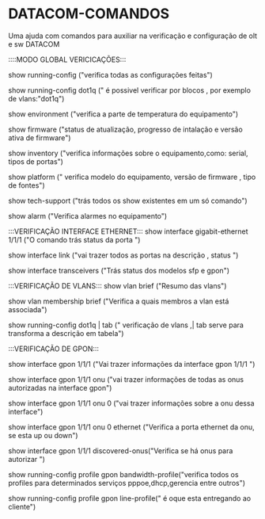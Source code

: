 # DATACOM-COMANDOS
Uma ajuda com comandos para auxiliar na verificação e configuração de olt e sw  DATACOM




::::MODO GLOBAL  VERICICAÇÕES:::



show running-config ("verifica todas as configurações feitas")

show running-config dot1q (" é possivel verificar por blocos , por exemplo de vlans:"dot1q") 

show environment  ("verifica a parte de temperatura do equipamento")

show firmware ("status de atualização, progresso de intalação e versão ativa de firmware")

show inventory ("verifica informações sobre o equipamento,como: serial, tipos de portas")

show platform (" verifica modelo do equipamento, versão de firmware , tipo de fontes")

show tech-support ("trás todos os show existentes em um só comando")

show alarm ("Verifica alarmes no equipamento")

:::VERIFICAÇÃO INTERFACE ETHERNET:::
show interface gigabit-ethernet 1/1/1 ("O comando trás status da porta ")

show interface link ("vai trazer todos as portas na descrição , status ")

show interface transceivers ("Trás status dos modelos sfp e gpon")

:::VERIFICAÇÃO DE VLANS:::
show vlan brief ("Resumo das vlans")

show vlan membership brief ("Verifica a quais membros a vlan está associada")

show running-config dot1q | tab (" verificação de vlans ,| tab serve para transforma a descrição em tabela")

:::VERIFICAÇÃO DE GPON:::

show interface gpon 1/1/1 ("Vai trazer informações da interface gpon 1/1/1 ")

show interface gpon 1/1/1 onu ("vai trazer informações de todas as onus autorizadas na interface gpon")

show interface gpon 1/1/1 onu 0 ("vai trazer informações sobre a onu dessa interface")

show interface gpon 1/1/1 onu 0 ethernet ("Verifica a porta ethernet da onu, se esta up ou down")

show interface gpon 1/1/1 discovered-onus("Verifica se há onus para autorizar ")

show running-config profile gpon bandwidth-profile("verifica todos os profiles para determinados serviços pppoe,dhcp,gerencia entre outros")

show running-config profile gpon line-profile(" é oque esta entregando ao cliente")

